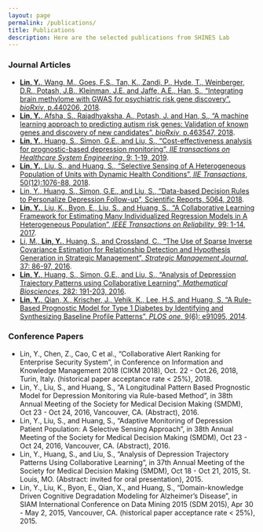 ```yaml
---
layout: page
permalink: /publications/
title: Publications
description: Here are the selected publications from SHINES Lab
---
```


### Journal Articles
* <a href="https://www.biorxiv.org/content/10.1101/440206v2.abstract">**Lin, Y.**, Wang, M., Goes, F.S., Tan, K., Zandi, P., Hyde, T., Weinberger, D.R., Potash, J.B., Kleinman, J.E. and Jaffe, A.E., Han, S., “Integrating brain methylome with GWAS for psychiatric risk gene discovery”. *bioRxiv*, p.440206, 2018</a>.
* <a href="https://www.biorxiv.org/content/10.1101/463547v1.abstract">**Lin, Y.**, <ins>Afsha, S.</ins>, Rajadhyaksha, A., Potash, J. and Han, S., “A machine learning approach to predicting autism risk genes: Validation of known genes and discovery of new candidates”. *bioRxiv*, p.463547, 2018</a>.
* <a href="https://www.tandfonline.com/doi/abs/10.1080/24725579.2019.1567627">**Lin, Y.**, Huang, S., Simon, G.E., and Liu, S., “Cost-effectiveness analysis for prognostic-based depression monitoring”, *IIE transactions on Healthcare System Engineering*, 9: 1-19, 2019</a>.
* <a href="https://www.tandfonline.com/doi/abs/10.1080/24725854.2018.1470357">**Lin, Y.**, Liu, S., and Huang, S., “Selective Sensing of A Heterogeneous Population of Units with Dynamic Health Conditions”, *IIE Transactions*, 50(12):1076-88, 2018</a>.
* <a href="https://www.nature.com/articles/s41598-018-23326-1">Lin, Y., Huang, S., Simon, G.E., and Liu, S., “Data-based Decision Rules to Personalize Depression Follow-up”, Scientific Reports, 5064, 2018</a>.
* <a href="https://ieeexplore.ieee.org/document/8169076">**Lin, Y.**, Liu, K., Byon, E., Liu, S., and Huang, S., “A Collaborative Learning Framework for Estimating Many Individualized Regression Models in A Heterogeneous Population”, *IEEE Transactions on Reliability*, 99: 1-14, 2017</a>.
* <a href="https://onlinelibrary.wiley.com/doi/abs/10.1002/smj.2450">Li, M., **Lin, Y.**, Huang, S., and Crossland, C., “The Use of Sparse Inverse Covariance Estimation for Relationship Detection and Hypothesis Generation in Strategic Management”, *Strategic Management Journal*, 37: 86-97, 2016</a>.
* <a href="https://www.ncbi.nlm.nih.gov/pubmed/27789353">**Lin, Y.**, Huang, S., Simon, G.E., and Liu, S., “Analysis of Depression Trajectory Patterns using Collaborative Learning”, *Mathematical Biosciences*, 282: 191-203, 2016</a>.
* <a href="https://www.ncbi.nlm.nih.gov/pmc/articles/PMC4057076/">**Lin, Y.**, Qian, X., Krischer, J., Vehik, K., Lee, H.S. and Huang, S, “A Rule-Based Prognostic Model for Type 1 Diabetes by Identifying and Synthesizing Baseline Profile Patterns”, *PLOS one*, 9(6): e91095, 2014</a>.

### Conference Papers

* Lin, Y., Chen, Z., Cao, C et al., “Collaborative Alert Ranking for Enterprise Security System”, in Conference on Information and Knowledge Management 2018 (CIKM 2018), Oct. 22 - Oct.26, 2018, Turin, Italy. (historical paper acceptance rate < 25%), 2018.
* Lin, Y., Liu, S., and Huang, S., “A Longitudinal Pattern Based Prognostic Model for Depression Monitoring via Rule-based Method”, in 38th Annual Meeting of the Society for Medical Decision Making (SMDM), Oct 23 - Oct 24, 2016, Vancouver, CA. (Abstract), 2016.
* Lin, Y., Liu, S., and Huang, S., “Adaptive Monitoring of Depression Patient Population: A Selective Sensing Approach”, in 38th Annual Meeting of the Society for Medical Decision Making (SMDM), Oct 23 - Oct 24, 2016, Vancouver, CA. (Abstract), 2016.
* Lin, Y., Huang, S., and Liu, S., “Analysis of Depression Trajectory Patterns Using Collaborative Learning”, in 37th Annual Meeting of the Society for Medical Decision Making (SMDM), Oct 18 - Oct 21, 2015, St. Louis, MO. (Abstract: invited for oral presentation), 2015.
* Lin, Y., Liu, K., Byon, E., Qian, X., and Huang, S., “Domain-knowledge Driven Cognitive Degradation Modeling for Alzheimer’s Disease”, in SIAM International Conference on Data Mining 2015 (SDM 2015), Apr 30 - May 2, 2015, Vancouver, CA. (historical paper acceptance rate < 25%), 2015.
